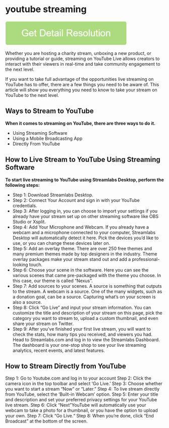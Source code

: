# youtube streaming

[![youtube streaming](get-startted.png)](https://github.com/webtrickz/youtube.streaming)

Whether you are hosting a charity stream, unboxing a new product, or providing a tutorial or guide, streaming on YouTube Live allows creators to interact with their viewers in real-time and take community engagement to the next level.

If you want to take full advantage of the opportunities live streaming on YouTube has to offer, there are a few things you need to be aware of. This article will show you everything you need to know to take your stream on YouTube to the next level. 

## Ways to Stream to YouTube

**When it comes to streaming on YouTube, there are three ways to do it.**

* Using Streaming Software
* Using a Mobile Broadcasting App
* Directly From YouTube

## How to Live Stream to YouTube Using Streaming Software

**To start live streaming to YouTube using Streamlabs Desktop, perform the following steps:**

* Step 1: Download Streamlabs Desktop.
* Step 2: Connect Your Account and sign in with your YouTube credentials.
* Step 3: After logging in, you can choose to import your settings if you already have your stream set up on other streaming software like OBS Studio or Xsplit.
* Step 4: Add Your Microphone and Webcam. If you already have a webcam and a microphone connected to your computer, Streamlabs Desktop will automatically detect it here. Pick the devices you’d like to use, or you can change these devices later on.
* Step 5: Add an overlay theme. There are over 250 free themes and many premium themes made by top designers in the industry. Theme overlay packages make your stream stand out and add a professional-looking touch.
* Step 6: Choose your scene in the software. Here you can see the various scenes that came pre-packaged with the theme you choose. In this case, our theme is called “Nexus”.
* Step 7: Add sources to your scenes. A source is something that outputs to the stream. A webcam is a source. One of the many widgets, such as a donation goal, can be a source. Capturing what’s on your screen is also a source.
* Step 8: Click “Go Live” and input your stream information. You can customize the title and description of your stream on this page, pick the category you want to stream to, upload a custom thumbnail, and even share your stream on Twitter.
* Step 9: After you’ve finished your first live stream, you will want to check the stats, how many tips you received, and viewers you had. Head to Streamlabs.com and log in to view the Streamlabs Dashboard. The dashboard is your one-stop shop to see your live streaming analytics, recent events, and latest features.

## How to Stream Directly from YouTube

Step 1: Go to Youtube.com and log in to your account
Step 2: Click the camera icon in the top toolbar and select ‘Go Live.’
Step 3: Choose whether you want to start a stream “Now” or “Later.”
Step 4: To live stream directly from YouTube, select the ‘Built-in Webcam’ option.
Step 5: Enter your title and description and set your preferred privacy settings for your YouTube live stream.
Step 6: Click “Next”YouTube will automatically use your webcam to take a photo for a thumbnail, or you have the option to upload your own. 
Step 7: Click “Go Live.“
Step 8: When you’re done, click “End Broadcast” at the bottom of the screen.
